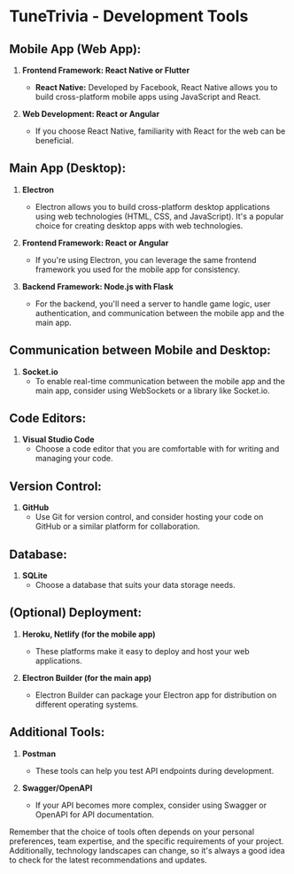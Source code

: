 # TuneTrivia - Development Tools

## Mobile App (Web App):

1. **Frontend Framework: React Native or Flutter**
   - **React Native:** Developed by Facebook, React Native allows you to build cross-platform mobile apps using JavaScript and React.

2. **Web Development: React or Angular**
   - If you choose React Native, familiarity with React for the web can be beneficial.

## Main App (Desktop):

1. **Electron**
   - Electron allows you to build cross-platform desktop applications using web technologies (HTML, CSS, and JavaScript). It's a popular choice for creating desktop apps with web technologies.

2. **Frontend Framework: React or Angular**
   - If you're using Electron, you can leverage the same frontend framework you used for the mobile app for consistency.

3. **Backend Framework: Node.js with Flask**
   - For the backend, you'll need a server to handle game logic, user authentication, and communication between the mobile app and the main app.

## Communication between Mobile and Desktop:

1. **Socket.io**
   - To enable real-time communication between the mobile app and the main app, consider using WebSockets or a library like Socket.io.

## Code Editors:

1. **Visual Studio Code**
   - Choose a code editor that you are comfortable with for writing and managing your code.

## Version Control:

1. **GitHub**
   - Use Git for version control, and consider hosting your code on GitHub or a similar platform for collaboration.

## Database:

1. **SQLite**
   - Choose a database that suits your data storage needs.

## (Optional) Deployment:

1. **Heroku, Netlify (for the mobile app)**
   - These platforms make it easy to deploy and host your web applications.

2. **Electron Builder (for the main app)**
   - Electron Builder can package your Electron app for distribution on different operating systems.

## Additional Tools:

1. **Postman**
   - These tools can help you test API endpoints during development.

2. **Swagger/OpenAPI**
   - If your API becomes more complex, consider using Swagger or OpenAPI for API documentation.

Remember that the choice of tools often depends on your personal preferences, team expertise, and the specific requirements of your project. Additionally, technology landscapes can change, so it's always a good idea to check for the latest recommendations and updates.
